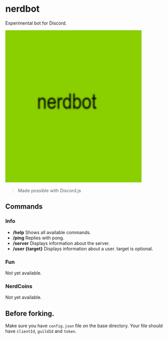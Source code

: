 # nerdbot
Experimental bot for Discord.

![logo](/images/logo.png)
> Made possible with Discord.js

## Commands

### Info

- **/help** Shows all available commands.
- **/ping** Replies with pong.
- **/server** Displays information about the server.
- **/user {target}** Displays information about a user. target is optional.

### Fun

Not yet available.

### NerdCoins

Not yet available.

## Before forking.
Make sure you have `config.json` file on the base directory. Your file should have `clientId`, `guildId` and `token`.
